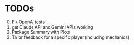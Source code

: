 # TODOs

0) Fix OpenAI tests
1) get Claude API and Gemini APIs working
2) Package Summary with Plots
3) Tailor feedback for a specific player (including mechanics)